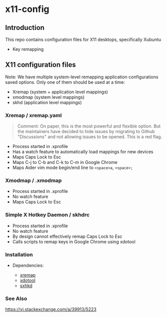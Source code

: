 # x11-config

## Introduction

This repo contains configuration files for X11 desktops, specifically Xubuntu

- Key remapping

## X11 configuration files

Note: We have multiple system-level remapping application configurations saved options. Only one of them should be used at a time:

- Xremap (system + application level mappings)
- xmodmap (system level mappings)
- skhd (application level mappings)

### Xremap / xremap.yaml

> Comment:
> On paper, this is the most powerful and flexible option. But the maintainers have decided to hide issues by migrating to Github "Discussions" and not allowing issues to be opened. This is a red flag.

- Process started in .xprofile
- Has a watch feature to automatically load mappings for new devices
- Maps Caps Lock to Esc
- Maps C-j to C-b and C-k to C-m in Google Chrome
- Maps Aider vim mode begin/end line to `<space>a`, `<space>;`

### Xmodmap / .xmodmap

- Process started in .xprofile
- No watch feature
- Maps Caps Lock to Esc

### Simple X Hotkey Daemon / skhdrc

- Process started in .xprofile
- No watch feature
- By design cannot effectively remap Caps Lock to Esc
- Calls scripts to remap keys in Google Chrome using xdotool

### Installation

- Dependencies:

  - [xremap](https://github.com/xremap/xremap)
  - [xdotool](https://github.com/jordansissel/xdotool)
  - [sxhkd](https://github.com/baskerville/sxhkd)

### See Also

https://vi.stackexchange.com/a/39913/5223
